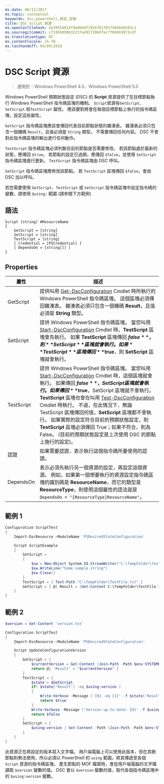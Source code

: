 ```yaml
---
ms.date: 06/12/2017
ms.topic: conceptual
keywords: dsc,powershell,設定,安裝
title: DSC Script 資源
ms.openlocfilehash: 6a39fbd914f9a0bb0f192b7b1f81f404bb6b93c1
ms.sourcegitcommit: cf195b090b3223fa4917206dfec7f0b603873cdf
ms.translationtype: HT
ms.contentlocale: zh-TW
ms.lasthandoff: 04/09/2018
---
```

# <a name="dsc-script-resource"></a>DSC Script 資源


> 適用於：Windows PowerShell 4.0、Windows PowerShell 5.0

Windows PowerShell 預期狀態設定 (DSC) 的 **Script** 資源提供了在目標節點執行 Windows PowerShell 指令碼區塊的機制。 `Script`資源有`GetScript`、`SetScript` 和`TestScript` 屬性。 應該要對將會在每個目標節點上執行的指令碼區塊，設定這些屬性。

`GetScript` 指令碼區塊應該會傳回代表目前節點狀態的雜湊表。 雜湊表必須只包含一個機碼 `Result`，且值必須是 `String` 類型。 不需要傳回任何內容。 DSC 不會對此指令碼區塊的輸出進行任何動作。

`TestScript` 指令碼區塊必須判斷目前的節點是否需要修改。 若該節點處於最新的狀態，應傳回 `$true`。 若節點的設定已過期，應傳回 `$false`，並使用 `SetScript` 指令碼區塊進行更新。 `TestScript` 指令碼區塊由 DSC 呼叫。

`SetScript` 指令碼區塊應修改該節點。 若 `TestScript` 區塊傳回 `$false`，會由 DSC 加以呼叫。

若您需要使用 `GetScript`、`TestScript` 或 `SetScript` 指令碼區塊中設定指令碼的變數，請使用 `$using:` 範圍 (請參閱下方範例)


## <a name="syntax"></a>語法

```
Script [string] #ResourceName
{
    GetScript = [string]
    SetScript = [string]
    TestScript = [string]
    [ Credential = [PSCredential] ]
    [ DependsOn = [string[]] ]
}
```

## <a name="properties"></a>Properties

|  屬性  |  描述   |
|---|---|
| GetScript| 提供叫用 [Get-DscConfiguration](https://technet.microsoft.com/library/dn407379.aspx) Cmdlet 時所執行的 Windows PowerShell 指令碼區塊。 這個區塊必須傳回雜湊表。 雜湊表必須只包含一個機碼 **Result**，且值必須是 **String** 類型。|
| SetScript| 提供 Windows PowerShell 指令碼區塊。 當您叫用 [Start-DscConfiguration](https://technet.microsoft.com/library/dn521623.aspx) Cmdlet 時，**TestScript** 區塊會先執行。 如果 **TestScript** 區塊傳回 **$false**，則 **SetScript** 區塊就會執行。 如果 **TestScript** 區塊傳回 **$true**，則 **SetScript** 區塊就會執行。|
| TestScript| 提供 Windows PowerShell 指令碼區塊。 當您叫用 [Start-DscConfiguration](https://technet.microsoft.com/library/dn521623.aspx) Cmdlet 時，這個區塊就會執行。 如果傳回 **$false**，SetScript 區塊就會執行。 如果傳回 **$true**，SetScript 區塊就不會執行。 **TestScript** 區塊也會在叫用 [Test-DscConfiguration](https://technet.microsoft.com/en-us/library/dn407382.aspx) Cmdlet 時執行。 不過，在此情況下，無論 TestScript 區塊傳回何值，**SetScript** 區塊都不會執行。 如果實際的設定符合目前的預期狀態設定，則 **TestScript** 區塊必須傳回 True；如果不符合，則為 False。 (目前的預期狀態設定是上次使用 DSC 的節點上施行的設定)。|
| 認證| 如果需要認證，表示執行這個指令碼所要使用的認證。|
| DependsOn| 表示必須先執行另一個資源的設定，再設定這個資源。 例如，如果第一個想要執行的資源設定指令碼區塊的識別碼是 **ResourceName**，而它的類型是 **ResourceType**，則使用這個屬性的語法就是 `DependsOn = "[ResourceType]ResourceName"`。

## <a name="example-1"></a>範例 1
```powershell
Configuration ScriptTest
{
    Import-DscResource –ModuleName 'PSDesiredStateConfiguration'

    Script ScriptExample
    {
        SetScript =
        {
            $sw = New-Object System.IO.StreamWriter("C:\TempFolder\TestFile.txt")
            $sw.WriteLine("Some sample string")
            $sw.Close()
        }
        TestScript = { Test-Path "C:\TempFolder\TestFile.txt" }
        GetScript = { @{ Result = (Get-Content C:\TempFolder\TestFile.txt) } }
    }
}
```

## <a name="example-2"></a>範例 2
```powershell
$version = Get-Content 'version.txt'

Configuration ScriptTest
{
    Import-DscResource –ModuleName 'PSDesiredStateConfiguration'

    Script UpdateConfigurationVersion
    {
        GetScript = {
            $currentVersion = Get-Content (Join-Path -Path $env:SYSTEMDRIVE -ChildPath 'version.txt')
            return @{ 'Result' = "$currentVersion" }
        }
        TestScript = {
            $state = $GetScript
            if( $state['Result'] -eq $using:version )
            {
                Write-Verbose -Message ('{0} -eq {1}' -f $state['Result'],$using:version)
                return $true
            }
            Write-Verbose -Message ('Version up-to-date: {0}' -f $using:version)
            return $false
        }
        SetScript = {
            $using:version | Set-Content -Path (Join-Path -Path $env:SYSTEMDRIVE -ChildPath 'version.txt')
        }
    }
}
```

此資源正在將設定的版本寫入文字檔。 用戶端電腦上可以使用此版本，但在其餘節點則無法使用，所以必須以 PowerShell 的 `using` 範圍，將其傳遞至各個 `Script` 資源的指令碼區塊。 產生節點的 MOF 檔案時，會從用戶端電腦的文字檔讀取 `$version` 變數的值。 DSC 會以 `$version` 變數的值，取代各個指令碼區塊中的 `$using:version` 變數。